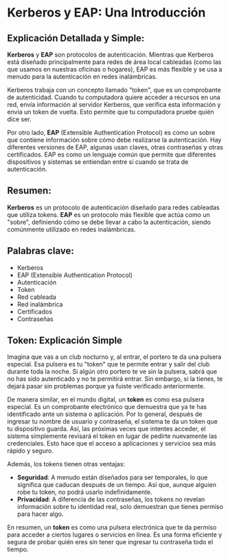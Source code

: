 # Kerberos y EAP: Una Introducción

## Explicación Detallada y Simple:

**Kerberos** y **EAP** son protocolos de autenticación. Mientras que Kerberos está diseñado principalmente para redes de área local cableadas (como las que usamos en nuestras oficinas o hogares), EAP es más flexible y se usa a menudo para la autenticación en redes inalámbricas.

Kerberos trabaja con un concepto llamado "token", que es un comprobante de autenticidad. Cuando tu computadora quiere acceder a recursos en una red, envía información al servidor Kerberos, que verifica esta información y envía un token de vuelta. Esto permite que tu computadora pruebe quién dice ser.

Por otro lado, **EAP** (Extensible Authentication Protocol) es como un sobre que contiene información sobre cómo debe realizarse la autenticación. Hay diferentes versiones de EAP, algunas usan claves, otras contraseñas y otras certificados. EAP es como un lenguaje común que permite que diferentes dispositivos y sistemas se entiendan entre sí cuando se trata de autenticación.

## Resumen:

**Kerberos** es un protocolo de autenticación diseñado para redes cableadas que utiliza tokens. **EAP** es un protocolo más flexible que actúa como un "sobre", definiendo cómo se debe llevar a cabo la autenticación, siendo comúnmente utilizado en redes inalámbricas.

## Palabras clave:

- Kerberos
- EAP (Extensible Authentication Protocol)
- Autenticación
- Token
- Red cableada
- Red inalámbrica
- Certificados
- Contraseñas

## Token: Explicación Simple

Imagina que vas a un club nocturno y, al entrar, el portero te da una pulsera especial. Esa pulsera es tu "token" que te permite entrar y salir del club durante toda la noche. Si algún otro portero te ve sin la pulsera, sabrá que no has sido autenticado y no te permitirá entrar. Sin embargo, si la tienes, te dejará pasar sin problemas porque ya fuiste verificado anteriormente.

De manera similar, en el mundo digital, un **token** es como esa pulsera especial. Es un comprobante electrónico que demuestra que ya te has identificado ante un sistema o aplicación. Por lo general, después de ingresar tu nombre de usuario y contraseña, el sistema te da un token que tu dispositivo guarda. Así, las próximas veces que intentes acceder, el sistema simplemente revisará el token en lugar de pedirte nuevamente las credenciales. Esto hace que el acceso a aplicaciones y servicios sea más rápido y seguro.

Además, los tokens tienen otras ventajas:

- **Seguridad**: A menudo están diseñados para ser temporales, lo que significa que caducan después de un tiempo. Así que, aunque alguien robe tu token, no podrá usarlo indefinidamente.
- **Privacidad**: A diferencia de las contraseñas, los tokens no revelan información sobre tu identidad real, solo demuestran que tienes permiso para hacer algo.

En resumen, un **token** es como una pulsera electrónica que te da permiso para acceder a ciertos lugares o servicios en línea. Es una forma eficiente y segura de probar quién eres sin tener que ingresar tu contraseña todo el tiempo.

